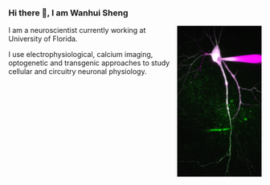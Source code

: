 ### Hi there 👋, I am Wanhui Sheng
<img src="merge-dual-patch.png" height="300" align="right"> 
I am a neuroscientist currently working at University of Florida.

I use electrophysiological, calcium imaging, optogenetic and transgenic approaches to study cellular and circuitry neuronal physiology.






<!--
**shengwanhui/shengwanhui** is a ✨ _special_ ✨ repository because its `README.md` (this file) appears on your GitHub profile.

Here are some ideas to get you started:

- 🔭 I’m currently working on ...
- 🌱 I’m currently learning ...
- 👯 I’m looking to collaborate on ...
- 🤔 I’m looking for help with ...
- 💬 Ask me about ...
- 📫 How to reach me: ...
- 😄 Pronouns: ...
- ⚡ Fun fact: ...
-->
